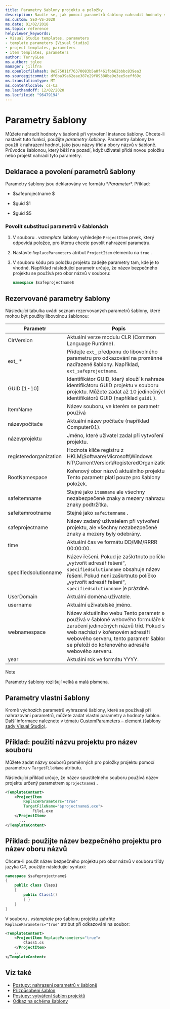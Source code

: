 ```yaml
---
title: Parametry šablony projektu a položky
description: Naučte se, jak pomocí parametrů šablony nahradit hodnoty ve vaší šabloně při vytváření instance šablony.
ms.custom: SEO-VS-2020
ms.date: 01/02/2018
ms.topic: reference
helpviewer_keywords:
- Visual Studio templates, parameters
- template parameters [Visual Studio]
- project templates, parameters
- item templates, parameters
author: TerryGLee
ms.author: tglee
manager: jillfra
ms.openlocfilehash: 8e575011f76370083b5a0f461fbb62bbbc839ea3
ms.sourcegitcommit: df6ba39a62eae387e29f89388be9e3ee5ceff69c
ms.translationtype: MT
ms.contentlocale: cs-CZ
ms.lasthandoff: 12/02/2020
ms.locfileid: "96479194"
---
```

# <a name="template-parameters"></a>Parametry šablony

Můžete nahradit hodnoty v šabloně při vytvoření instance šablony. Chcete-li nastavit tuto funkci, použijte *parametry šablony*. Parametry šablony lze použít k nahrazení hodnot, jako jsou názvy tříd a obory názvů v šabloně. Průvodce šablonou, který běží na pozadí, když uživatel přidá novou položku nebo projekt nahradí tyto parametry.

## <a name="declare-and-enable-template-parameters"></a>Deklarace a povolení parametrů šablony

Parametry šablony jsou deklarovány ve formátu $*Parameter*$. Příklad:

- $safeprojectname $

- $guid $1

- $guid $5

### <a name="enable-parameter-substitution-in-templates"></a>Povolit substituci parametrů v šablonách

1. V souboru *. vstemplate* šablony vyhledejte `ProjectItem` prvek, který odpovídá položce, pro kterou chcete povolit nahrazení parametru.

1. Nastavte `ReplaceParameters` atribut `ProjectItem` elementu na `true` .

1. V souboru kódu pro položku projektu zadejte parametry tam, kde je to vhodné. Například následující parametr určuje, že název bezpečného projektu se používá pro obor názvů v souboru:

    ```csharp
    namespace $safeprojectname$
    ```

## <a name="reserved-template-parameters"></a>Rezervované parametry šablony

Následující tabulka uvádí seznam rezervovaných parametrů šablony, které mohou být použity libovolnou šablonou:

|Parametr|Popis|
|---------------|-----------------|
|ClrVersion|Aktuální verze modulu CLR (Common Language Runtime).|
|ext_ *|Přidejte `ext_` předponu do libovolného parametru pro odkazování na proměnné nadřazené šablony. Například, `ext_safeprojectname`.|
|GUID [1-10]|Identifikátor GUID, který slouží k nahrazení identifikátoru GUID projektu v souboru projektu. Můžete zadat až 10 jedinečných identifikátorů GUID (například `guid1` ).|
|ItemName|Název souboru, ve kterém se parametr používá|
|názevpočítače|Aktuální název počítače (například Computer01).|
|názevprojektu|Jméno, které uživatel zadal při vytvoření projektu.|
|registeredorganization|Hodnota klíče registru z HKLM\Software\Microsoft\Windows NT\CurrentVersion\RegisteredOrganization.|
|RootNamespace|Kořenový obor názvů aktuálního projektu Tento parametr platí pouze pro šablony položek.|
|safeitemname|Stejné jako `itemname` ale všechny nezabezpečené znaky a mezery nahrazují znaky podtržítka.|
|safeitemrootname|Stejné jako `safeitemname` .|
|safeprojectname|Název zadaný uživatelem při vytvoření projektu, ale všechny nezabezpečené znaky a mezery byly odebrány.|
|time|Aktuální čas ve formátu DD/MM/RRRR 00:00:00.|
|specifiedsolutionname|Název řešení. Pokud je zaškrtnuto políčko „vytvořit adresář řešení“, `specifiedsolutionname` obsahuje název řešení. Pokud není zaškrtnuto políčko „vytvořit adresář řešení“, `specifiedsolutionname` je prázdné.|
|UserDomain|Aktuální doména uživatele.|
|username|Aktuální uživatelské jméno.|
|webnamespace|Název aktuálního webu Tento parametr se používá v šabloně webového formuláře k zaručení jedinečných názvů tříd. Pokud se web nachází v kořenovém adresáři webového serveru, tento parametr šablony se přeloží do kořenového adresáře webového serveru.|
|year|Aktuální rok ve formátu YYYY.|

> [!NOTE]
> Parametry šablony rozlišují velká a malá písmena.

## <a name="custom-template-parameters"></a>Parametry vlastní šablony

Kromě výchozích parametrů vyhrazené šablony, které se používají při nahrazování parametrů, můžete zadat vlastní parametry a hodnoty šablon. Další informace naleznete v tématu [CustomParameters – element (šablony sady Visual Studio)](../extensibility/customparameters-element-visual-studio-templates.md).

## <a name="example-use-the-project-name-for-a-file-name"></a>Příklad: použití názvu projektu pro název souboru

Můžete zadat názvy souborů proměnných pro položky projektu pomocí parametru v `TargetFileName` atributu.

Následující příklad určuje, že název spustitelného souboru používá název projektu určený parametrem `$projectname$` .

```xml
<TemplateContent>
    <ProjectItem
        ReplaceParameters="true"
        TargetFileName="$projectname$.exe">
            File1.exe
    </ProjectItem>
      ...
</TemplateContent>
```

## <a name="example-use-the-safe-project-name-for-the-namespace-name"></a>Příklad: použijte název bezpečného projektu pro název oboru názvů

Chcete-li použít název bezpečného projektu pro obor názvů v souboru třídy jazyka C#, použijte následující syntaxi:

```csharp
namespace $safeprojectname$
{
    public class Class1
    {
        public Class1()
        { }
    }
}
```

V souboru *. vstemplate* pro šablonu projektu zahrňte `ReplaceParameters="true"` atribut při odkazování na soubor:

```xml
<TemplateContent>
    <ProjectItem ReplaceParameters="true">
        Class1.cs
    </ProjectItem>
    ...
</TemplateContent>
```

## <a name="see-also"></a>Viz také

- [Postupy: nahrazení parametrů v šabloně](how-to-substitute-parameters-in-a-template.md)
- [Přizpůsobení šablon](../ide/customizing-project-and-item-templates.md)
- [Postupy: vytváření šablon projektů](../ide/how-to-create-project-templates.md)
- [Odkaz na schéma šablony](../extensibility/visual-studio-template-schema-reference.md)
